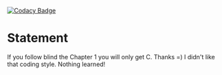 
[![Codacy Badge](https://api.codacy.com/project/badge/Grade/a8aa3811c3db4d9b9deb9f64b613c805)](https://app.codacy.com/app/phoenixfeder/RefactoringExercise?utm_source=github.com&utm_medium=referral&utm_content=phoenixfeder/RefactoringExercise&utm_campaign=Badge_Grade_Dashboard)

# Statement
If you follow blind the Chapter 1 you will only get C. Thanks =)
I didn't like that coding style. Nothing learned!
